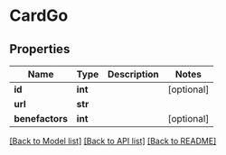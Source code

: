 # CardGo

## Properties
Name | Type | Description | Notes
------------ | ------------- | ------------- | -------------
**id** | **int** |  | [optional] 
**url** | **str** |  | 
**benefactors** | **int** |  | [optional] 

[[Back to Model list]](../README.md#documentation-for-models) [[Back to API list]](../README.md#documentation-for-api-endpoints) [[Back to README]](../README.md)


